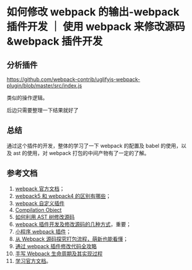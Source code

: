 # 如何修改 webpack 的输出-webpack 插件开发 ｜ 使用 webpack 来修改源码&webpack 插件开发

## 分析插件

https://github.com/webpack-contrib/uglifyjs-webpack-plugin/blob/master/src/index.js

类似的操作逻辑。

后边只需要整理一下结果就好了

## 总结

通过这个插件的开发，整体的学习了一下 webpack 的配置及 babel 的使用，以及 ast 的使用，对 webpack 打包的中间产物有了一定的了解。

## 参考文档

1. [webpack 官方文档](https://webpack.docschina.org/concepts/)；
2. [webpack5 和 webpack4 的区别有哪些](https://www.cnblogs.com/Hsong/p/15894515.html)；
3. [webpack 自定义插件](https://webpack.docschina.org/contribute/writing-a-plugin/)
4. [Compilation Object](https://webpack.docschina.org/api/compilation-object/)
5. [如何利用 AST 树修改源码](https://juejin.cn/post/6904228580172627975)
6. [webpack 插件开发及修改源码的几种方式](https://www.haorooms.com/post/webpack_plugin_changcode)，重要；
7. [小程序 webpack 插件](https://github.com/listenzz/MyMina/blob/master/README.md)；
8. [从 Webpack 源码探究打包流程，萌新也能看懂](https://cloud.tencent.com/developer/article/1410197)；
9. [通过 webpack 插件修改代码全攻略](https://juejin.cn/post/7268164970410754063#heading-13)
10. [手写 Webpack 生命周期及其实现过程](https://juejin.cn/post/7206487695123480635)
11. [学习官方文档](https://webpack.docschina.org/api/compiler-hooks/)。
